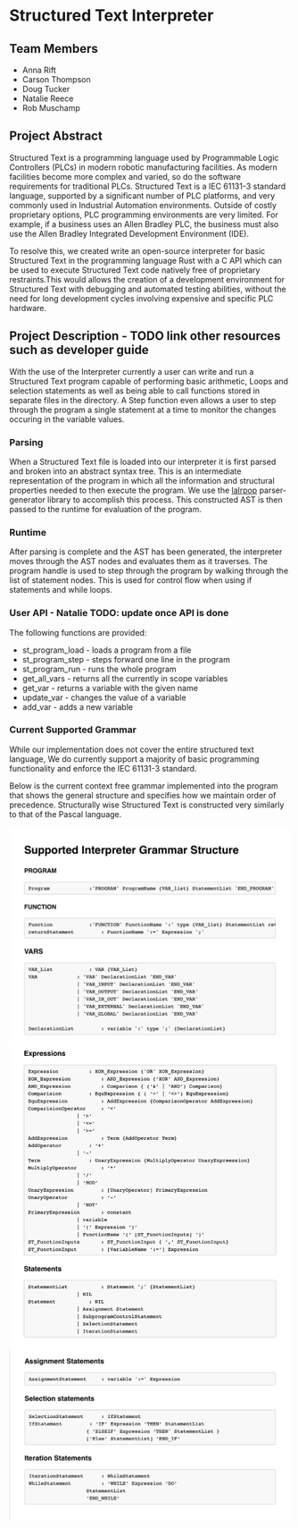 # Structured Text Interpreter


## Team Members
- Anna Rift
- Carson Thompson
- Doug Tucker
- Natalie Reece
- Rob Muschamp


## Project Abstract

Structured Text is a programming language used by Programmable Logic Controllers (PLCs) in modern robotic manufacturing facilities. As modern facilities become more complex and varied, so do the software requirements for traditional PLCs. Structured Text is a IEC 61131-3 standard language, supported by a significant number of PLC platforms, and very commonly used in Industrial Automation environments. Outside of costly proprietary options, PLC programming environments are very limited. For example, if a business uses an Allen Bradley PLC, the business must also use the Allen Bradley Integrated Development Environment (IDE).

To resolve this, we created write an open-source interpreter for basic Structured Text in the programming language Rust with a C API which can be used to execute Structured Text code natively free of proprietary restraints.This would allows the creation of a development environment for Structured Text with debugging and automated testing abilities, without the need for long development cycles involving expensive and specific PLC hardware.


## Project Description - TODO link other resources such as developer guide

With the use of the Interpreter currently a user can write and run a Structured Text program capable of performing basic arithmetic, Loops and selection statements as well as being able to call functions stored in separate files in the directory. A Step function even allows a user to step through the program a single statement at a time to monitor the changes occuring in the variable values.


### Parsing

When a Structured Text file is loaded into our interpreter it is first parsed and broken into an abstract syntax tree. This is an intermediate representation of the program in which all the information and structural properties needed to then execute the program. We use the [lalrpop](https://github.com/lalrpop/lalrpop) parser-generator library to accomplish this process. This constructed AST is then passed to the runtime for evaluation of the program.

### Runtime

After parsing is complete and the AST has been generated, the interpreter moves through the AST nodes and evaluates them as it traverses. The program handle is used to step through the program by walking through the list of statement nodes. This is used for control flow when using if statements and while loops.

### User API - Natalie TODO: update once API is done

The following functions are provided:
* st_program_load - loads a program from a file
* st_program_step - steps forward one line in the program
* st_program_run - runs the whole program
* get_all_vars - returns all the currently in scope variables
* get_var - returns a variable with the given name
* update_var - changes the value of a variable
* add_var - adds a new variable


### Current Supported Grammar

While our implementation does not cover the entire structured text language, We do currently support a majority of basic programming functionality and enforce the IEC 61131-3 standard.

Below is the current context free grammar implemented into the program that shows the general structure and specifies how we maintain order of precedence. Structurally wise Structured Text is constructed very similarly to that of the Pascal language.

<img src="images/Grammar/Grammar1.png" alt="hi" class="inline"/>
<img src="images/Grammar/Grammar2.png" alt="hi" class="inline"/>
<img src="images/Grammar/Grammar3.png" alt="hi" class="inline"/>
